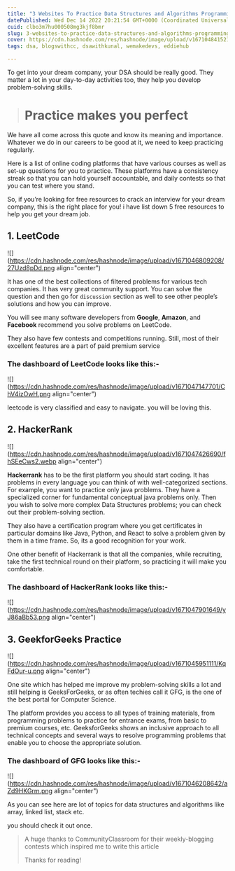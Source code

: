 ```yaml
---
title: "3 Websites To Practice Data Structures and Algorithms Programming Problems"
datePublished: Wed Dec 14 2022 20:21:54 GMT+0000 (Coordinated Universal Time)
cuid: clbo3m7hu000508mg3kjf8bmr
slug: 3-websites-to-practice-data-structures-and-algorithms-programming-problems
cover: https://cdn.hashnode.com/res/hashnode/image/upload/v1671048415213/niUSS_BlP.png
tags: dsa, blogswithcc, dsawithkunal, wemakedevs, eddiehub

---
```


To get into your dream company, your DSA should be really good. They matter a lot in your day-to-day activities too, they help you develop problem-solving skills.

> # **Practice makes you perfec**t

We have all come across this quote and know its meaning and importance. Whatever we do in our careers to be good at it, we need to keep practicing regularly.

Here is a list of online coding platforms that have various courses as well as set-up questions for you to practice. These platforms have a consistency streak so that you can hold yourself accountable, and daily contests so that you can test where you stand.

So, if you’re looking for free resources to crack an interview for your dream company, this is the right place for you! i have list down 5 free resources to help you get your dream job.

## **1\. LeetCode**

![](https://cdn.hashnode.com/res/hashnode/image/upload/v1671046809208/27Uzd8pDd.png align="center")

It has one of the best collections of filtered problems for various tech companies. It has very great community support. You can solve the question and then go for `discussion` section as well to see other people’s solutions and how you can improve.

You will see many software developers from **Google**, **Amazon**, and **Facebook** recommend you solve problems on LeetCode.

They also have few contests and competitions running. Still, most of their excellent features are a part of paid premium service

### The dashboard of LeetCode looks like this:-

![](https://cdn.hashnode.com/res/hashnode/image/upload/v1671047147701/ChV4izOwH.png align="center")

leetcode is very classified and easy to navigate. you will be loving this.

## 2\. **HackerRank**

![](https://cdn.hashnode.com/res/hashnode/image/upload/v1671047426690/fhSEeCws2.webp align="center")

**Hackerrank** has to be the first platform you should start coding. It has problems in every language you can think of with well-categorized sections. For example, you want to practice only java problems. They have a specialized corner for fundamental conceptual java problems only. Then you wish to solve more complex Data Structures problems; you can check out their problem-solving section.

They also have a certification program where you get certificates in particular domains like Java, Python, and React to solve a problem given by them in a time frame. So, its a good recognition for your work.

One other benefit of Hackerrank is that all the companies, while recruiting, take the first technical round on their platform, so practicing it will make you comfortable.

### The dashboard of HackerRank looks like this:-

![](https://cdn.hashnode.com/res/hashnode/image/upload/v1671047901649/yJ86aBb53.png align="center")

## 3\. **GeekforGeeks Practice**

![](https://cdn.hashnode.com/res/hashnode/image/upload/v1671045951111/KqFdOur-u.png align="center")

One site which has helped me improve my problem-solving skills a lot and still helping is GeeksForGeeks, or as often techies call it GFG, is the one of the best portal for Computer Science.

The platform provides you access to all types of training materials, from programming problems to practice for entrance exams, from basic to premium courses, etc. GeeksforGeeks shows an inclusive approach to all technical concepts and several ways to resolve programming problems that enable you to choose the appropriate solution.

### The dashboard of GFG looks like this:-

![](https://cdn.hashnode.com/res/hashnode/image/upload/v1671046208642/aZd9HKGrm.png align="center")

As you can see here are lot of topics for data structures and algorithms like array, linked list, stack etc.

you should check it out once.

> A huge thanks to CommunityClassroom for their weekly-blogging contests which inspired me to write this article
> 
> Thanks for reading!